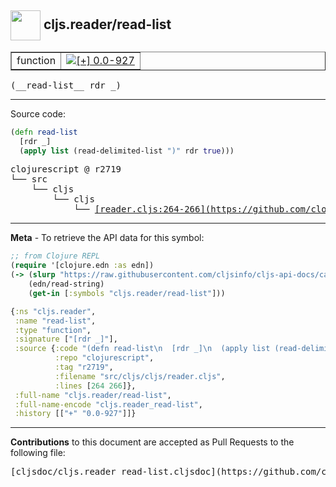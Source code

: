 ## <img width="48px" valign="middle" src="http://i.imgur.com/Hi20huC.png"> cljs.reader/read-list

 <table border="1">
<tr>

<td>function</td>
<td><a href="https://github.com/cljsinfo/cljs-api-docs/tree/0.0-927"><img valign="middle" alt="[+] 0.0-927" src="https://img.shields.io/badge/+-0.0--927-lightgrey.svg"></a> </td>
</tr>
</table>

 <samp>
(__read-list__ rdr _)<br>
</samp>

---





Source code:

```clj
(defn read-list
  [rdr _]
  (apply list (read-delimited-list ")" rdr true)))
```

 <pre>
clojurescript @ r2719
└── src
    └── cljs
        └── cljs
            └── <ins>[reader.cljs:264-266](https://github.com/clojure/clojurescript/blob/r2719/src/cljs/cljs/reader.cljs#L264-L266)</ins>
</pre>


---

__Meta__ - To retrieve the API data for this symbol:

```clj
;; from Clojure REPL
(require '[clojure.edn :as edn])
(-> (slurp "https://raw.githubusercontent.com/cljsinfo/cljs-api-docs/catalog/cljs-api.edn")
    (edn/read-string)
    (get-in [:symbols "cljs.reader/read-list"]))
```

```clj
{:ns "cljs.reader",
 :name "read-list",
 :type "function",
 :signature ["[rdr _]"],
 :source {:code "(defn read-list\n  [rdr _]\n  (apply list (read-delimited-list \")\" rdr true)))",
          :repo "clojurescript",
          :tag "r2719",
          :filename "src/cljs/cljs/reader.cljs",
          :lines [264 266]},
 :full-name "cljs.reader/read-list",
 :full-name-encode "cljs.reader_read-list",
 :history [["+" "0.0-927"]]}

```

---

__Contributions__ to this document are accepted as Pull Requests to the following file:

 <pre>
[cljsdoc/cljs.reader_read-list.cljsdoc](https://github.com/cljsinfo/cljs-api-docs/blob/master/cljsdoc/cljs.reader_read-list.cljsdoc)
</pre>

